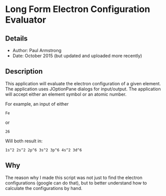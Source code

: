 # Long Form Electron Configuration Evaluator

## Details

* Author: Paul Armstrong
* Date: October 2015 (but updated and uploaded more recently)

## Description

This application will evaluate the electron configuration of a given element. The application uses JOptionPane dialogs for input/output. The application will accept either an element symbol or an atomic number.

For example, an input of either

```
Fe
```

or

```
26
```

Will both result in:

```
1s^2 2s^2 2p^6 3s^2 3p^6 4s^2 3d^6
```

## Why

The reason why I made this script was not just to find the electron configurations (google can do that), but to better understand how to calculate the configurations by hand.

